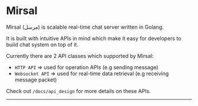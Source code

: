 # Mirsal

Mirsal (مرسل) is scalable real-time chat server written in Golang.

It is built with intuitive APIs in mind which make it easy for developers to build chat system on top of it.

Currently there are 2 API classes which supported by Mirsal:

- `HTTP API` => used for operation APIs (e.g sending message)
- `Websocket API` => used for real-time data retrieval (e.g receiving message packet)

Check out `/docs/api_design` for more details on these APIs.

---
